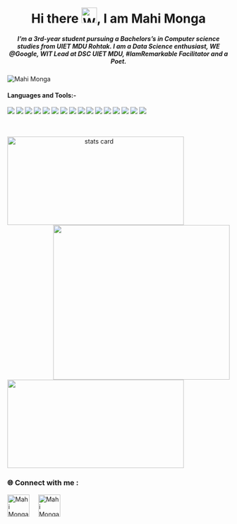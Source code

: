 <h1 align="center">Hi there <img src="https://raw.githubusercontent.com/nixin72/nixin72/master/wave.gif" 
         alt="Waving hand animated gif"
         height="35"
         width="35" />, I am Mahi Monga</h1>
<h5 align="center">
I’m a 3rd-year student pursuing a Bachelors’s in Computer science studies from UIET MDU Rohtak. I am a Data Science enthusiast, WE @Google, WIT Lead at DSC UIET MDU, #IamRemarkable Facilitator and a Poet.
</h5>
<p align="left"> <img src="https://komarev.com/ghpvc/?username=mahimonga&label=Profile%20views&color=0e75b6&style=flat" alt="Mahi Monga" /> </p>
<p>
 <h4>Languages and Tools:-</h4>

<p align="left"> 
<img src="https://img.icons8.com/color/48/000000/c-plus-plus-logo.png"/>
  <img src="https://img.icons8.com/color/48/000000/python--v2.png"/>
 <img src="https://img.icons8.com/external-tal-revivo-duo-tal-revivo/50/000000/external-haskell-is-a-statically-typed-purely-functional-programming-language-logo-duo-tal-revivo.png"/>
 <img src="https://img.icons8.com/color/48/000000/tensorflow.png"/>
  <img src="https://img.icons8.com/fluency/48/000000/opencv.png"/>
  <img src="https://img.icons8.com/fluency/48/000000/jupyter.png"/>
<img src="https://img.icons8.com/external-flat-juicy-fish/60/000000/external-sql-coding-and-development-flat-flat-juicy-fish.png"/>
  <img src="https://img.icons8.com/color/48/000000/html-5.png"/>  
    <img src="https://img.icons8.com/color/48/000000/css3.png"/>
   <img src="https://img.icons8.com/color/48/000000/javascript.png"/>
  <img src="https://img.icons8.com/color/48/000000/django.png"/>
  <img src="https://img.icons8.com/color/48/000000/bootstrap.png"/>
  <img src="https://img.icons8.com/color/48/000000/figma--v2.png"/>
  <img src="https://img.icons8.com/plumpy/48/000000/cloud--v2.png"/>
  <img src="https://img.icons8.com/nolan/64/git.png"/>
  <img src="https://img.icons8.com/color/48/000000/linux--v2.png"/>
  
  
<!--     <img src="https://img.icons8.com/color/48/000000/react-native.png"/>  -->
<!--     <img src="https://img.icons8.com/color/48/000000/redux.png"/> 
     <img src="https://img.icons8.com/color/48/000000/nodejs.png"/>
    <img src="https://raw.githubusercontent.com/devicons/devicon/master/icons/mongodb/mongodb-original-wordmark.svg" alt="mongodb" width="48" height="48"/>
     <img src="https://raw.githubusercontent.com/devicons/devicon/master/icons/express/express-original-wordmark.svg" alt="express" width="40" height="40"/> 
  <img src="https://www.vectorlogo.zone/logos/getpostman/getpostman-icon.svg" alt="postman" width="45" height="45"/> 
   <img src="https://img.icons8.com/color/48/000000/git.png"/> -->
  
</p>

</br>
</br>
<a align= "center" href="https://github.com/mahimonga">
<img alt= "stats card" height="200px" width="400" src="https://github-readme-streak-stats.herokuapp.com/?user=mahimonga&theme=radical">
<img align="right" height="350" width="400" src="https://cdn.dribbble.com/users/2238041/screenshots/4763918/working.gif" /> </a>
</p>
<img height="200px" width="400" src="https://github-readme-stats.vercel.app/api?username=mahimonga&count_private=true&theme=radical&show_icons=true" />

<!--
**mahimonga/mahimonga** is a ✨ _special_ ✨ repository because its `README.md` (this file) appears on your GitHub profile.

Here are some ideas to get you started:


- 🌱 I’m currently learning web development <img src="https://img.icons8.com/external-kiranshastry-lineal-color-kiranshastry/64/000000/external-web-development-coding-kiranshastry-lineal-color-kiranshastry.png"/>
- 🤔 I’m looking for help with web development only <img src="https://img.icons8.com/external-vitaliy-gorbachev-flat-vitaly-gorbachev/58/000000/external-chick-spring-vitaliy-gorbachev-flat-vitaly-gorbachev.png"/>
- 💬 Ask me about anything, I am social person<img src="https://img.icons8.com/external-filled-outline-geotatah/64/000000/external-communication-conflict-resolution-filled-outline-filled-outline-geotatah.png"/>
- -->
### 🌐 Connect with me : <br>
 
 <a href="mailto:mahimonga04@gmail.com" target="blank"><img align="center" src="https://img.icons8.com/bubbles/100/000000/new-post.png" alt="Mahi Monga" height="50" width="50" /></a>&nbsp;&nbsp;&nbsp;&nbsp;
 <a href="https://www.linkedin.com/in/mahimonga/" target="blank"><img align="center" src="https://img.icons8.com/cute-clipart/64/000000/linkedin.png" alt="Mahi Monga" height="50" width="50" /></a>&nbsp;&nbsp;&nbsp;&nbsp;

 



